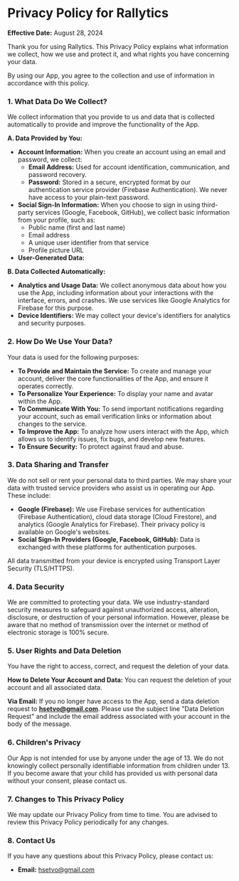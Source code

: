 # Privacy Policy for Rallytics

**Effective Date:** August 28, 2024

Thank you for using Rallytics. This Privacy Policy explains what information we collect, how we use and protect it, and what rights you have concerning your data.

By using our App, you agree to the collection and use of information in accordance with this policy.

### 1. What Data Do We Collect?

We collect information that you provide to us and data that is collected automatically to provide and improve the functionality of the App.

**A. Data Provided by You:**

*   **Account Information:** When you create an account using an email and password, we collect:
    *   **Email Address:** Used for account identification, communication, and password recovery.
    *   **Password:** Stored in a secure, encrypted format by our authentication service provider (Firebase Authentication). We never have access to your plain-text password.
*   **Social Sign-In Information:** When you choose to sign in using third-party services (Google, Facebook, GitHub), we collect basic information from your profile, such as:
    *   Public name (first and last name)
    *   Email address
    *   A unique user identifier from that service
    *   Profile picture URL
*   **User-Generated Data:**
    <!-- *   **Training Session Data:** Information about your tennis strokes that are analyzed and saved within the App. -->

**B. Data Collected Automatically:**

*   **Analytics and Usage Data:** We collect anonymous data about how you use the App, including information about your interactions with the interface, errors, and crashes. We use services like Google Analytics for Firebase for this purpose.
*   **Device Identifiers:** We may collect your device's identifiers for analytics and security purposes.

### 2. How Do We Use Your Data?

Your data is used for the following purposes:

*   **To Provide and Maintain the Service:** To create and manage your account, deliver the core functionalities of the App, and ensure it operates correctly.
*   **To Personalize Your Experience:** To display your name and avatar within the App.
*   **To Communicate With You:** To send important notifications regarding your account, such as email verification links or information about changes to the service.
*   **To Improve the App:** To analyze how users interact with the App, which allows us to identify issues, fix bugs, and develop new features.
*   **To Ensure Security:** To protect against fraud and abuse.

### 3. Data Sharing and Transfer

We do not sell or rent your personal data to third parties. We may share your data with trusted service providers who assist us in operating our App. These include:

*   **Google (Firebase):** We use Firebase services for authentication (Firebase Authentication), cloud data storage (Cloud Firestore), and analytics (Google Analytics for Firebase). Their privacy policy is available on Google's websites.
*   **Social Sign-In Providers (Google, Facebook, GitHub):** Data is exchanged with these platforms for authentication purposes.

All data transmitted from your device is encrypted using Transport Layer Security (TLS/HTTPS).

### 4. Data Security

We are committed to protecting your data. We use industry-standard security measures to safeguard against unauthorized access, alteration, disclosure, or destruction of your personal information. However, please be aware that no method of transmission over the internet or method of electronic storage is 100% secure.

### 5. User Rights and Data Deletion

You have the right to access, correct, and request the deletion of your data.

**How to Delete Your Account and Data:**
You can request the deletion of your account and all associated data.

**Via Email:** If you no longer have access to the App, send a data deletion request to **hsetvo@gmail.com**. Please use the subject line "Data Deletion Request" and include the email address associated with your account in the body of the message.

### 6. Children's Privacy

Our App is not intended for use by anyone under the age of 13. We do not knowingly collect personally identifiable information from children under 13. If you become aware that your child has provided us with personal data without your consent, please contact us.

### 7. Changes to This Privacy Policy

We may update our Privacy Policy from time to time. You are advised to review this Privacy Policy periodically for any changes.

### 8. Contact Us

If you have any questions about this Privacy Policy, please contact us:
*   **Email:** hsetvo@gmail.com
